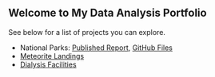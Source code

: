 ## Welcome to My Data Analysis Portfolio
See below for a list of projects you can explore.

- National Parks: [Published Report](https://app.powerbi.com/view?r=eyJrIjoiNGM4ZDE4ZjAtYjE4ZS00NTFmLTkyZDktYWQ4ZjIzZDM5NzRhIiwidCI6IjNjOTM5MDNhLTdhOTgtNGNhYS1hZGU0LTQxNGZhODY4ZWNjYiJ9&pageName=ReportSectionfb3c2d578b03605b9c71), [GitHub Files](https://github.com/carl-schick-da/national-parks)
- [Meteorite Landings](https://github.com/carl-schick-da/meteorite_landings)
- [Dialysis Facilities](https://github.com/carl-schick-da/dialysis_facilities)